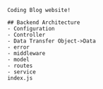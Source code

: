 <!DOCTYPE html>
<html>
<head>
    <meta charset="UTF-8" />
    <title>Izzatbek</title>
</head>
<body>


        Coding Blog website!

        ## Backend Architecture
        - Configuration
        - Controller
        - Data Transfer Object->Data
        - error
        - middleware
        - model
        - routes
        - service
        index.js
</body>
</html>